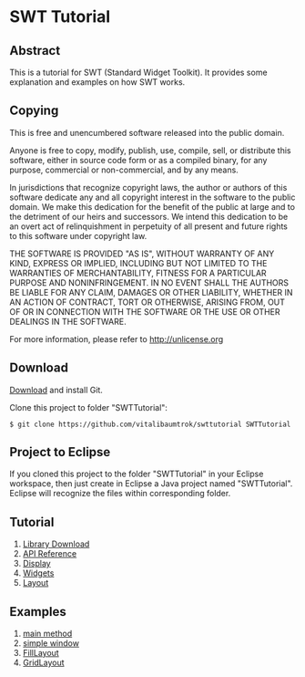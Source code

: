 # SWT Tutorial

## Abstract
This is a tutorial for SWT (Standard Widget Toolkit).
It provides some explanation and examples on how SWT works.

## Copying
This is free and unencumbered software released into the public domain.

Anyone is free to copy, modify, publish, use, compile, sell, or
distribute this software, either in source code form or as a compiled
binary, for any purpose, commercial or non-commercial, and by any
means.

In jurisdictions that recognize copyright laws, the author or authors
of this software dedicate any and all copyright interest in the
software to the public domain. We make this dedication for the benefit
of the public at large and to the detriment of our heirs and
successors. We intend this dedication to be an overt act of
relinquishment in perpetuity of all present and future rights to this
software under copyright law.

THE SOFTWARE IS PROVIDED "AS IS", WITHOUT WARRANTY OF ANY KIND,
EXPRESS OR IMPLIED, INCLUDING BUT NOT LIMITED TO THE WARRANTIES OF
MERCHANTABILITY, FITNESS FOR A PARTICULAR PURPOSE AND NONINFRINGEMENT.
IN NO EVENT SHALL THE AUTHORS BE LIABLE FOR ANY CLAIM, DAMAGES OR
OTHER LIABILITY, WHETHER IN AN ACTION OF CONTRACT, TORT OR OTHERWISE,
ARISING FROM, OUT OF OR IN CONNECTION WITH THE SOFTWARE OR THE USE OR
OTHER DEALINGS IN THE SOFTWARE.

For more information, please refer to <http://unlicense.org>

## Download
[Download](http://git-scm.com/downloads) and install Git.

Clone this project to folder "SWTTutorial":

	$ git clone https://github.com/vitalibaumtrok/swttutorial SWTTutorial

## Project to Eclipse
If you cloned this project to the folder "SWTTutorial" in your Eclipse
workspace, then just create in Eclipse a Java project named "SWTTutorial".
Eclipse will recognize the files within corresponding folder.

## Tutorial
1. [Library Download](https://github.com/vitalibaumtrok/swttutorial/blob/master/tutorial/libdownload.md)
2. [API Reference](https://github.com/vitalibaumtrok/swttutorial/blob/master/tutorial/docref.md)
3. [Display](https://github.com/vitalibaumtrok/swttutorial/blob/master/tutorial/display.md)
4. [Widgets](https://github.com/vitalibaumtrok/swttutorial/blob/master/tutorial/widgets.md)
5. [Layout](https://github.com/vitalibaumtrok/swttutorial/blob/master/tutorial/layout.md)

## Examples
1. [main method](https://github.com/vitalibaumtrok/swttutorial/blob/master/src/de/vbsoftware/sample/swt/Main.java)
2. [simple window](https://github.com/vitalibaumtrok/swttutorial/blob/master/src/de/vbsoftware/sample/swt/XmplSimpleWindow.java)
3. [FillLayout](https://github.com/vitalibaumtrok/swttutorial/blob/master/src/de/vbsoftware/sample/swt/XmplFillLayout.java)
4. [GridLayout](https://github.com/vitalibaumtrok/swttutorial/blob/master/src/de/vbsoftware/sample/swt/XmplGridLayout.java)

